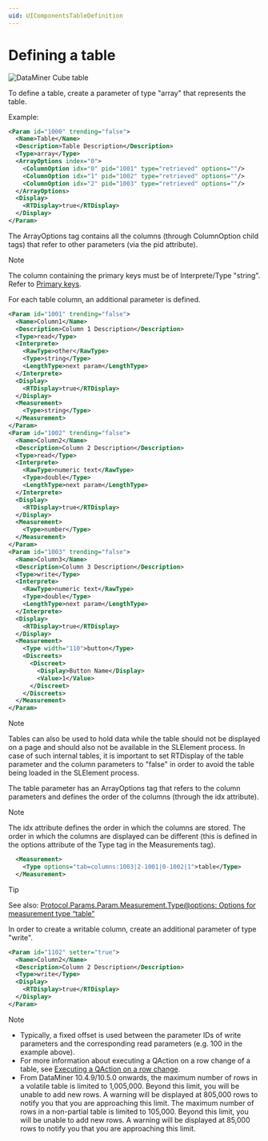 ```yaml
---
uid: UIComponentsTableDefinition
---
```


# Defining a table

![DataMiner Cube table](~/develop/images/uiX_-_table.png "DataMiner Cube table")

To define a table, create a parameter of type "array" that represents the table.

Example:

```xml
<Param id="1000" trending="false">
  <Name>Table</Name>
  <Description>Table Description</Description>
  <Type>array</Type>
  <ArrayOptions index="0">
    <ColumnOption idx="0" pid="1001" type="retrieved" options=""/>
    <ColumnOption idx="1" pid="1002" type="retrieved" options=""/>
    <ColumnOption idx="2" pid="1003" type="retrieved" options=""/>
  </ArrayOptions>
  <Display>
    <RTDisplay>true</RTDisplay>
  </Display>
</Param>
```

The ArrayOptions tag contains all the columns (through ColumnOption child tags) that refer to other parameters (via the pid attribute).

> [!NOTE]
> The column containing the primary keys must be of Interprete/Type "string". Refer to [Primary keys](xref:UIComponentsTablePrimaryKeys).

For each table column, an additional parameter is defined.

```xml
<Param id="1001" trending="false">
  <Name>Column1</Name>
  <Description>Column 1 Description</Description>
  <Type>read</Type>
  <Interprete>
    <RawType>other</RawType>
    <Type>string</Type>
    <LengthType>next param</LengthType>
  </Interprete>
  <Display>
    <RTDisplay>true</RTDisplay>
  </Display>
  <Measurement>
    <Type>string</Type>
  </Measurement>
</Param>
<Param id="1002" trending="false">
  <Name>Column2</Name>
  <Description>Column 2 Description</Description>
  <Type>read</Type>
  <Interprete>
    <RawType>numeric text</RawType>
    <Type>double</Type>
    <LengthType>next param</LengthType>
  </Interprete>
  <Display>
    <RTDisplay>true</RTDisplay>
  </Display>
  <Measurement>
    <Type>number</Type>
  </Measurement>
</Param>
<Param id="1003" trending="false">
  <Name>Column3</Name>
  <Description>Column 3 Description</Description>
  <Type>write</Type>
  <Interprete>
    <RawType>numeric text</RawType>
    <Type>double</Type>
    <LengthType>next param</LengthType>
  </Interprete>
  <Display>
    <RTDisplay>true</RTDisplay>
  </Display>
  <Measurement>
    <Type width="110">button</Type>
    <Discreets>
      <Discreet>
        <Display>Button Name</Display>
        <Value>1</Value>
      </Discreet>
    </Discreets>
  </Measurement>
</Param>
```

> [!NOTE]
> Tables can also be used to hold data while the table should not be displayed on a page and should also not be available in the SLElement process. In case of such internal tables, it is important to set RTDisplay of the table parameter and the column parameters to "false" in order to avoid the table being loaded in the SLElement process.

The table parameter has an ArrayOptions tag that refers to the column parameters and defines the order of the columns (through the idx attribute).

> [!NOTE]
> The idx attribute defines the order in which the columns are stored. The order in which the columns are displayed can be different (this is defined in the options attribute of the Type tag in the Measurements tag).

```xml
  <Measurement>
    <Type options="tab=columns:1003|2-1001|0-1002|1">table</Type>
  </Measurement>
```

> [!TIP]
> See also: [Protocol.Params.Param.Measurement.Type@options: Options for measurement type “table”](xref:Protocol.Params.Param.Measurement.Type-options#options-for-measurement-type-table)

In order to create a writable column, create an additional parameter of type "write".

```xml
<Param id="1102" setter="true">
  <Name>Column2</Name>
  <Description>Column 2 Description</Description>
  <Type>write</Type>
  <Display>
    <RTDisplay>true</RTDisplay>
  </Display>
</Param>
```

> [!NOTE]
>
> - Typically, a fixed offset is used between the parameter IDs of write parameters and the corresponding read parameters (e.g. 100 in the example above).
> - For more information about executing a QAction on a row change of a table, see [Executing a QAction on a row change](xref:LogicQActions#executing-a-qaction-on-a-row-change).
> - From DataMiner 10.4.9/10.5.0 onwards<!--RN 39836-->, the maximum number of rows in a volatile table is limited to 1,005,000. Beyond this limit, you will be unable to add new rows. A warning will be displayed at 805,000 rows to notify you that you are approaching this limit. The maximum number of rows in a non-partial table is limited to 105,000. Beyond this limit, you will be unable to add new rows. A warning will be displayed at 85,000 rows to notify you that you are approaching this limit.
